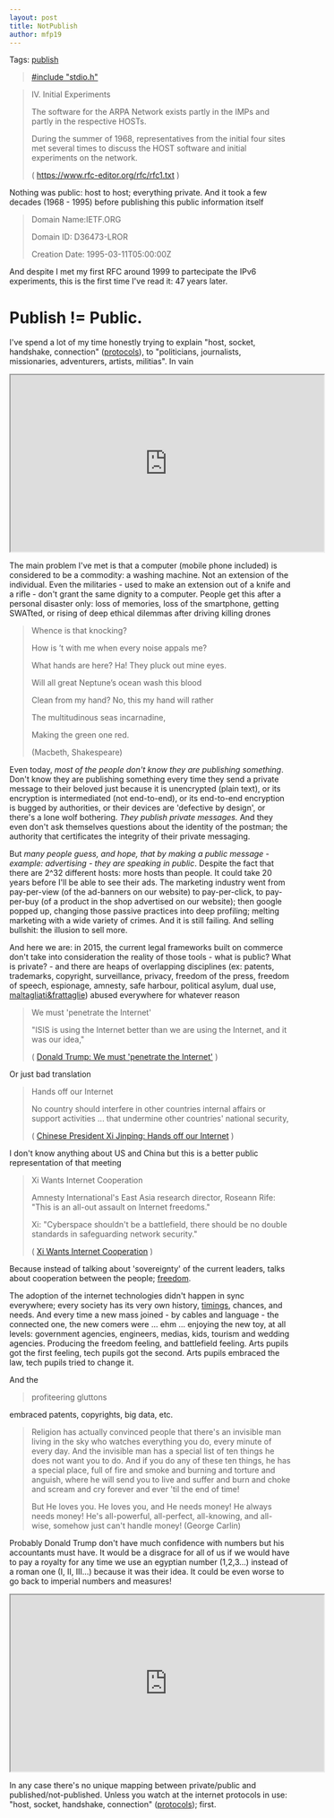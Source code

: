 ```yaml
---
layout: post
title: NotPublish
author: mfp19
---
```


Tags: [publish](#publish)

> [#include "stdio.h"](http://mfp19.github.io/2015/12/29/Antelitteram.html)

> IV. Initial Experiments
> 
> The software for the ARPA Network exists partly in the IMPs and partly in the respective HOSTs.
> 
> During the summer of 1968, representatives from the initial four sites met several times to discuss the HOST software and initial experiments on the network.
> 
> ( https://www.rfc-editor.org/rfc/rfc1.txt )

Nothing was public: host to host; everything private. And it took a few decades (1968 - 1995) before publishing this public information itself

> Domain Name:IETF.ORG
> 
> Domain ID: D36473-LROR
> 
> Creation Date: 1995-03-11T05:00:00Z

And despite I met my first RFC around 1999 to partecipate the IPv6 experiments, this is the first time I've read it: 47 years later. 

# <a name="publish"></a>Publish != Public. 

I've spend a lot of my time honestly trying to explain "host, socket, handshake, connection" ([protocols](http://www.ietf.org/rfc.html)), to "politicians, journalists, missionaries, adventurers, artists, militias". In vain

<iframe width="560" height="315" src="https://www.youtube.com/embed/BKorP55Aqvg">The Expert (Short Comedy Sketch)</iframe>

The main problem I've met is that a computer (mobile phone included) is considered to be a commodity: a washing machine. Not an extension of the individual. Even the militaries - used to make an extension out of a knife and a rifle - don't grant the same dignity to a computer. People get this after a personal disaster only: loss of memories, loss of the smartphone, getting SWATted, or rising of deep ethical dilemmas after driving killing drones

> Whence is that knocking?
> 
> How is ’t with me when every noise appals me?
> 
> What hands are here? Ha! They pluck out mine eyes.
> 
> Will all great Neptune’s ocean wash this blood
> 
> Clean from my hand? No, this my hand will rather
> 
> The multitudinous seas incarnadine,
> 
> Making the green one red.
> 
> (Macbeth, Shakespeare)

Even today, *most of the people don't know they are publishing something*. Don't know they are publishing something every time they send a private message to their beloved just because it is unencrypted (plain text), or its encryption is intermediated (not end-to-end), or its end-to-end encryption is bugged by authorities, or their devices are 'defective by design', or there's a lone wolf bothering. *They publish private messages.* And they even don't ask themselves questions about the identity of the postman; the authority that certificates the integrity of their private messaging. 

But *many people guess, and hope, that by making a public message - example: advertising - they are speaking in public*. Despite the fact that there are 2^32 different hosts: more hosts than people. It could take 20 years before I'll be able to see their ads. The marketing industry went from pay-per-view (of the ad-banners on our website) to pay-per-click, to pay-per-buy (of a product in the shop advertised on our website); then google popped up, changing those passive practices into deep profiling; melting marketing with a wide variety of crimes. And it is still failing. And selling bullshit: the illusion to sell more. 

And here we are: in 2015, the current legal frameworks built on commerce don't take into consideration the reality of those tools - what is public? What is private? - and there are heaps of overlapping disciplines (ex: patents, trademarks, copyright, surveillance, privacy, freedom of the press, freedom of speech, espionage, amnesty, safe harbour, political asylum, dual use, [maltagliati&frattaglie](http://mfp19.github.io/2015/12/27/PastaCiccia.html)) abused everywhere for whatever reason 

> We must 'penetrate the Internet'
> 
> "ISIS is using the Internet better than we are using the Internet, and it was our idea," 
> 
> ( [Donald Trump: We must 'penetrate the Internet'](http://edition.cnn.com/2015/12/15/politics/donald-trump-penetrate-the-internet-gop-debate/index.html) )

Or just bad translation

> Hands off our Internet
> 
> No country should interfere in other countries internal affairs or support activities ... that undermine other countries' national security,
> 
> ( [Chinese President Xi Jinping: Hands off our Internet](http://edition.cnn.com/2015/12/15/asia/wuzhen-china-internet-xi-jinping/index.html) )

I don't know anything about US and China but this is a better public representation of that meeting 

> Xi Wants Internet Cooperation
> 
> Amnesty International's East Asia research director, Roseann Rife: "This is an all-out assault on Internet freedoms."
> 
> Xi: "Cyberspace shouldn't be a battlefield, there should be no double standards in safeguarding network security."
> 
> ( [Xi Wants Internet Cooperation](http://www.usnews.com/news/business/articles/2015-12-16/chinas-xi-calls-for-cooperation-on-internet-regulation) )

Because instead of talking about 'sovereignty' of the current leaders, talks about cooperation between the people; [freedom](http://mfp19.github.io/2015/12/25/Aethernum.html#art). 

The adoption of the internet technologies didn't happen in sync everywhere; every society has its very own history, [timings](http://mfp19.github.io/2015/12/20/Timeless.html), chances, and needs. And every time a new mass joined - by cables and language - the connected one, the new comers were ... ehm ... enjoying the new toy, at all levels: government agencies, engineers, medias, kids, tourism and wedding agencies. Producing the freedom feeling, and battlefield feeling. Arts pupils got the first feeling, tech pupils got the second. Arts pupils embraced the law, tech pupils tried to change it. 

And the

> profiteering gluttons 

embraced patents, copyrights, big data, etc. 

> Religion has actually convinced people that there's an invisible man living in the sky who watches everything you do, every minute of every day. And the invisible man has a special list of ten things he does not want you to do. And if you do any of these ten things, he has a special place, full of fire and smoke and burning and torture and anguish, where he will send you to live and suffer and burn and choke and scream and cry forever and ever 'til the end of time!
> 
> But He loves you. He loves you, and He needs money! He always needs money! He's all-powerful, all-perfect, all-knowing, and all-wise, somehow just can't handle money! (George Carlin)

Probably Donald Trump don't have much confidence with numbers but his accountants must have. It would be a disgrace for all of us if we would have to pay a royalty for any time we use an egyptian number (1,2,3...) instead of a roman one (I, II, III...) because it was their idea. It could be even worse to go back to imperial numbers and measures! 

<iframe width="560" height="315" src="https://www.youtube.com/embed/gPOfurmrjxo">George Carlin on Religion and God</iframe>

In any case there's no unique mapping between private/public and published/not-published. Unless you watch at the internet protocols in use: "host, socket, handshake, connection" ([protocols](http://www.ietf.org/rfc.html)); first. 

